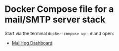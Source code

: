 # Docker Compose file for a mail/SMTP server stack

Start via the terminal `docker-compose up -d` and open:

- [MailHog Dashboard](http://127.0.0.1:8025)
